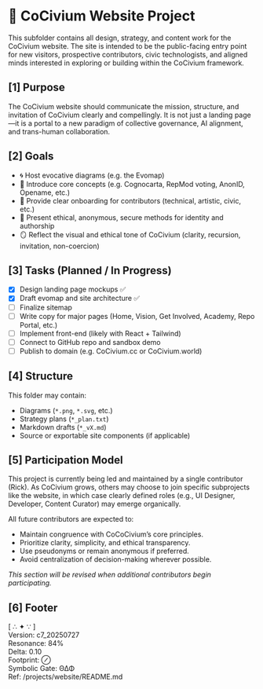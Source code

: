 <!-- Filename: README.md -->
<!-- CoCivium Project Folder: projects/website -->
<!-- Resonance: 84% -->
<!-- Version: c7_20250727 -->

# 🧭 CoCivium Website Project

This subfolder contains all design, strategy, and content work for the CoCivium website. The site is intended to be the public-facing entry point for new visitors, prospective contributors, civic technologists, and aligned minds interested in exploring or building within the CoCivium framework.

## [1] Purpose

The CoCivium website should communicate the mission, structure, and invitation of CoCivium clearly and compellingly. It is not just a landing page—it is a portal to a new paradigm of collective governance, AI alignment, and trans-human collaboration.

## [2] Goals

- 🌀 Host evocative diagrams (e.g. the Evomap)
- 🧠 Introduce core concepts (e.g. Cognocarta, RepMod voting, AnonID, Opename, etc.)
- 🚀 Provide clear onboarding for contributors (technical, artistic, civic, etc.)
- 🪪 Present ethical, anonymous, secure methods for identity and authorship
- 🪞 Reflect the visual and ethical tone of CoCivium (clarity, recursion, invitation, non-coercion)

## [3] Tasks (Planned / In Progress)

- [x] Design landing page mockups ✅
- [x] Draft evomap and site architecture ✅
- [ ] Finalize sitemap
- [ ] Write copy for major pages (Home, Vision, Get Involved, Academy, Repo Portal, etc.)
- [ ] Implement front-end (likely with React + Tailwind)
- [ ] Connect to GitHub repo and sandbox demo
- [ ] Publish to domain (e.g. CoCivium.cc or CoCivium.world)

## [4] Structure

This folder may contain:
- Diagrams (`*.png`, `*.svg`, etc.)
- Strategy plans (`*_plan.txt`)
- Markdown drafts (`*_vX.md`)
- Source or exportable site components (if applicable)

## [5] Participation Model

This project is currently being led and maintained by a single contributor (Rick). As CoCivium grows, others may choose to join specific subprojects like the website, in which case clearly defined roles (e.g., UI Designer, Developer, Content Curator) may emerge organically.

All future contributors are expected to:
- Maintain congruence with CoCoCivium’s core principles.
- Prioritize clarity, simplicity, and ethical transparency.
- Use pseudonyms or remain anonymous if preferred.
- Avoid centralization of decision-making wherever possible.

_This section will be revised when additional contributors begin participating._

## [6] Footer

[ ∴ ✦ ∵ ]  
Version: c7_20250727  
Resonance: 84%  
Delta: 0.10  
Footprint: ⊘  
Symbolic Gate: ΘΔΦ  
Ref: /projects/website/README.md

